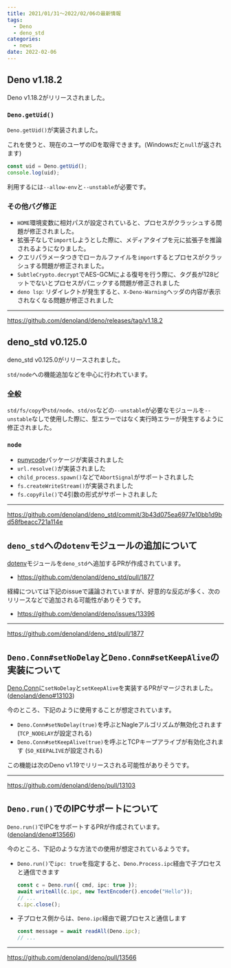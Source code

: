 ```yaml
---
title: 2021/01/31〜2022/02/06の最新情報
tags:
  - Deno
  - deno_std
categories:
  - news
date: 2022-02-06
---
```


## Deno v1.18.2

Deno v1.18.2がリリースされました。

### `Deno.getUid()`

`Deno.getUid()`が実装されました。

これを使うと、現在のユーザのIDを取得できます。(Windowsだと`null`が返されます)

```ts
const uid = Deno.getUid();
console.log(uid);
```

利用するには`--allow-env`と`--unstable`が必要です。

### その他バグ修正

- `HOME`環境変数に相対パスが設定されていると、プロセスがクラッシュする問題が修正されました。
- 拡張子なしで`import`しようとした際に、メディアタイプを元に拡張子を推論されるようになりました。
- クエリパラメータつきでローカルファイルを`import`するとプロセスがクラッシュする問題が修正されました。
- `SubtleCrypto.decrypt`でAES-GCMによる復号を行う際に、タグ長が128ビットでないとプロセスがパニックする問題が修正されました
- `deno lsp`: リダイレクトが発生すると、`X-Deno-Warning`ヘッダの内容が表示されなくなる問題が修正されました

---

https://github.com/denoland/deno/releases/tag/v1.18.2

## deno_std v0.125.0

deno_std v0.125.0がリリースされました。

`std/node`への機能追加などを中心に行われています。

### 全般

`std/fs/copy`や`std/node`、`std/os`などの`--unstable`が必要なモジュールを`--unstable`なしで使用した際に、型エラーではなく実行時エラーが発生するように修正されました。

### `node`

- [punycode](https://nodejs.org/docs/latest-v16.x/api/punycode.html)パッケージが実装されました
- `url.resolve()`が実装されました
- `child_process.spawn()`などで`AbortSignal`がサポートされました
- `fs.createWriteStream()`が実装されました
- `fs.copyFile()`で4引数の形式がサポートされました

---

https://github.com/denoland/deno_std/commit/3b43d075ea6977e10bb1d9bd58fbeacc721a114e

## `deno_std`への`dotenv`モジュールの追加について

[dotenv](https://github.com/pietvanzoen/deno-dotenv)モジュールを`deno_std`へ追加するPRが作成されています。

- https://github.com/denoland/deno_std/pull/1877

経緯については下記のissueで議論されていますが、好意的な反応が多く、次のリリースなどで追加される可能性がありそうです。

- https://github.com/denoland/deno/issues/13396

---

https://github.com/denoland/deno_std/pull/1877

## `Deno.Conn#setNoDelay`と`Deno.Conn#setKeepAlive`の実装について

[Deno.Conn](https://doc.deno.land/https://raw.githubusercontent.com/denoland/deno/v1.18.2/ext/net/lib.deno_net.d.ts/~/Deno.Conn)に`setNoDelay`と`setKeepAlive`を実装するPRがマージされました。([denoland/deno#13103](https://github.com/denoland/deno/pull/13103))

今のところ、下記のように使用することが想定されています。

- `Deno.Conn#setNoDelay(true)`を呼ぶとNagleアルゴリズムが無効化されます (`TCP_NODELAY`が設定される)
- `Deno.Conn#setKeepAlive(true)`を呼ぶとTCPキープアライブが有効化されます (`SO_KEEPALIVE`が設定される)

この機能は次のDeno v1.19でリリースされる可能性がありそうです。

---

https://github.com/denoland/deno/pull/13103

## `Deno.run()`でのIPCサポートについて

`Deno.run()`でIPCをサポートするPRが作成されています。([denoland/deno#13566](https://github.com/denoland/deno/pull/13566))

今のところ、下記のような方法での使用が想定されているようです。

- `Deno.run()`で`ipc: true`を指定すると、`Deno.Process.ipc`経由で子プロセスと通信できます
    
  ```ts
  const c = Deno.run({ cmd, ipc: true });
  await writeAll(c.ipc, new TextEncoder().encode("Hello"));
  // ...
  c.ipc.close();
  ```
    
- 子プロセス側からは、`Deno.ipc`経由で親プロセスと通信します

  ```ts
  const message = await readAll(Deno.ipc);
  // ...
  ```

---

https://github.com/denoland/deno/pull/13566

